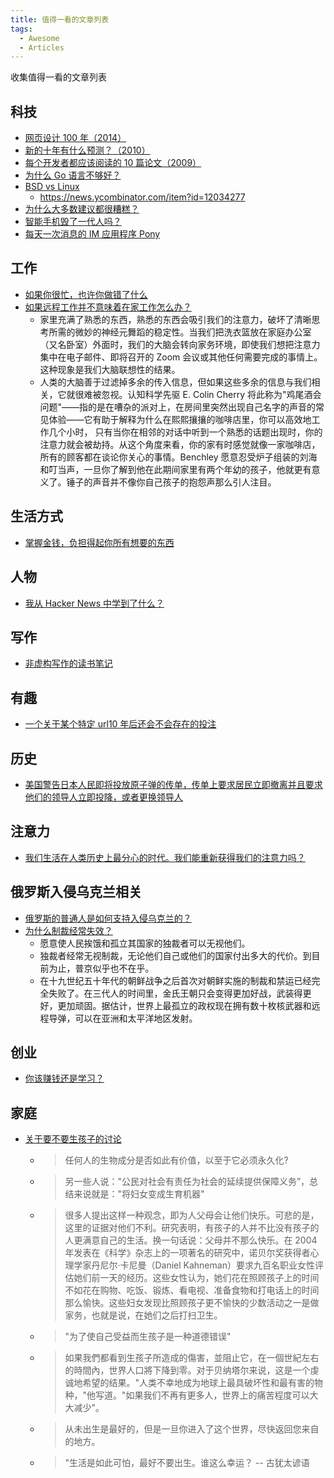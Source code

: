 ```yaml
---
title: 值得一看的文章列表
tags:
  - Awesome
  - Articles
---
```


收集值得一看的文章列表

## 科技

- [网页设计 100 年（2014）](https://idlewords.com/talks/web_design_first_100_years.htm)
- [新的十年有什么预测？（2010）](https://news.ycombinator.com/item?id=1025681)
- [每个开发者都应该阅读的 10 篇论文（2009）](https://michaelfeathers.silvrback.com/10-papers-every-developer-should-read-at-least-twice)
- [为什么 Go 语言不够好？](https://yager.io/programming/go.html)
- [BSD vs Linux](http://www.over-yonder.net/~fullermd/rants/bsd4linux/01)
  - https://news.ycombinator.com/item?id=12034277
- [为什么大多数建议都很糟糕？](https://atis.substack.com/p/most-advice-is-pretty-bad)
- [智能手机毁了一代人吗？](https://www.theatlantic.com/magazine/archive/2017/09/has-the-smartphone-destroyed-a-generation/534198/)
- [每天一次消息的 IM 应用程序 Pony](https://www.theatlantic.com/technology/archive/2022/01/slow-internet-email/621232/?utm_source=twitter&utm_medium=social&utm_campaign=share)

## 工作

- [如果你很忙，也许你做错了什么](https://www.calnewport.com/blog/2011/11/11/if-youre-busy-youre-doing-something-wrong-the-surprisingly-relaxed-lives-of-elite-achievers/)
- [如果远程工作并不意味着在家工作怎么办？](https://www.newyorker.com/culture/cultural-comment/remote-work-not-from-home)
  - 家里充满了熟悉的东西，熟悉的东西会吸引我们的注意力，破坏了清晰思考所需的微妙的神经元舞蹈的稳定性。当我们把洗衣篮放在家庭办公室（又名卧室）外面时，我们的大脑会转向家务环境，即使我们想把注意力集中在电子邮件、即将召开的 Zoom 会议或其他任何需要完成的事情上。这种现象是我们大脑联想性的结果。
  - 人类的大脑善于过滤掉多余的传入信息，但如果这些多余的信息与我们相关，它就很难被忽视。认知科学先驱 E. Colin Cherry 将此称为"鸡尾酒会问题"——指的是在嘈杂的派对上，在房间里突然出现自己名字的声音的常见体验——它有助于解释为什么在熙熙攘攘的咖啡店里，你可以高效地工作几个小时， 只有当你在相邻的对话中听到一个熟悉的话题出现时，你的注意力就会被劫持。从这个角度来看，你的家有时感觉就像一家咖啡店，所有的顾客都在谈论你关心的事情。Benchley 愿意忍受炉子组装的刘海和叮当声，一旦你了解到他在此期间家里有两个年幼的孩子，他就更有意义了。锤子的声音并不像你自己孩子的抱怨声那么引人注目。

## 生活方式

- [掌握金钱，负担得起你所有想要的东西](https://affordanything.com/start-here/)

## 人物

- [我从 Hacker News 中学到了什么？](http://www.paulgraham.com/hackernews.html)

## 写作

- [非虚构写作的读书笔记](https://sive.rs/book/OnWritingWell)

## 有趣

- [一个关于某个特定 url10 年后还会不会存在的投注](https://blog.archive.org/2022/02/22/a-long-bet-pays-off/)

## 历史

- [美国警告日本人民即将投放原子弹的传单，传单上要求居民立即撤离并且要求他们的领导人立即投降，或者更换领导人](https://www.atomicheritage.org/key-documents/warning-leaflets)

## 注意力

- [我们生活在人类历史上最分心的时代。我们能重新获得我们的注意力吗？](https://www.vox.com/vox-conversations-podcast/2022/2/8/22910773/vox-conversations-johann-hari-stolen-focus)

## 俄罗斯入侵乌克兰相关

- [俄罗斯的普通人是如何支持入侵乌克兰的？](https://threadreaderapp.com/thread/1500495309595725831.html)
- [为什么制裁经常失效？](https://www.newyorker.com/news/daily-comment/why-sanctions-too-often-fail)
  - 愿意使人民挨饿和孤立其国家的独裁者可以无视他们。
  - 独裁者经常无视制裁，无论他们自己或他们的国家付出多大的代价。到目前为止，普京似乎也不在乎。
  - 在十九世纪五十年代的朝鲜战争之后首次对朝鲜实施的制裁和禁运已经完全失败了。在三代人的时间里，金氏王朝只会变得更加好战，武装得更好，更加顽固。据估计，世界上最孤立的政权现在拥有数十枚核武器和远程导弹，可以在亚洲和太平洋地区发射。

## 创业

- [你该赚钱还是学习？](https://bothsidesofthetable.com/is-it-time-for-you-to-earn-or-to-learn-34270acd2f4)

## 家庭

- [关于要不要生孩子的讨论](https://www.newyorker.com/magazine/2012/04/09/the-case-against-kids#ixzz2Lko98hTE)
  - > 任何人的生物成分是否如此有价值，以至于它必须永久化?
  - > 另一些人说："公民对社会有责任为社会的延续提供保障义务”，总结来说就是："将妇女变成生育机器"
  - > 很多人提出这样一种观念，即为人父母会让他们快乐。可悲的是，这里的证据对他们不利。研究表明，有孩子的人并不比没有孩子的人更满意自己的生活。换一句话说：父母并不那么快乐。在 2004 年发表在《科学》杂志上的一项著名的研究中，诺贝尔奖获得者心理学家丹尼尔·卡尼曼（Daniel Kahneman）要求九百名职业女性评估她们前一天的经历。这些女性认为，她们花在照顾孩子上的时间不如花在购物、吃饭、锻炼、看电视、准备食物和打电话上的时间那么愉快。这些妇女发现比照顾孩子更不愉快的少数活动之一是做家务，也就是说，在她们之后打扫卫生。
  - > "为了使自己受益而生孩子是一种道德错误"
  - > 如果我們都看到生孩子所造成的傷害，並阻止它，在一個世紀左右的時間內，世界人口將下降到零。对于贝纳塔尔来说，这是一个虔诚地希望的结果。"人类不幸地成为地球上最具破坏性和最有害的物种，"他写道。"如果我们不再有更多人，世界上的痛苦程度可以大大减少"。
  - > 从未出生是最好的，但是一旦你进入了这个世界，尽快返回您来自的地方。
  - > "生活是如此可怕，最好不要出生。谁这么幸运？ -- 古犹太谚语
